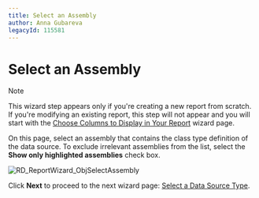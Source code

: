 ```yaml
---
title: Select an Assembly
author: Anna Gubareva
legacyId: 115581
---
```

# Select an Assembly
> [!NOTE]
> This wizard step appears only if you're creating a new report from scratch. If you're modifying an existing report, this step will not appear and you will start with the [Choose Columns to Display in Your Report](../choose-columns-to-display-in-your-report.md) wizard page.

On this page, select an assembly that contains the class type definition of the data source. To exclude irrelevant assemblies from the list, select the **Show only highlighted assemblies** check box.

![RD_ReportWizard_ObjSelectAssembly](../../../../../../images/img122109.png)

Click **Next** to proceed to the next wizard page: [Select a Data Source Type](select-a-data-source-type.md).